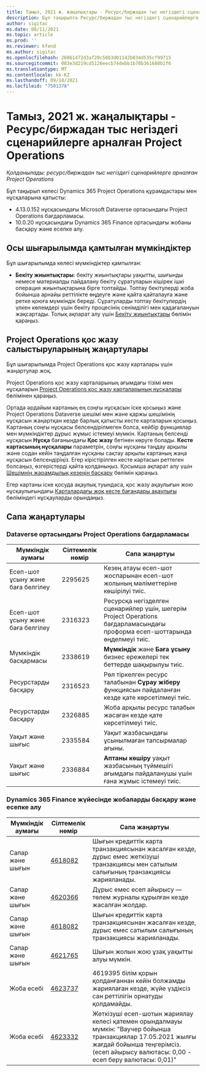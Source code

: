 ```yaml
---
title: Тамыз, 2021 ж. жаңалықтары - Ресурс/биржадан тыс негіздегі сценарийлерге арналған Project Operations
description: Бұл тақырыпта Ресурс/биржадан тыс негіздегі сценарийлерге арналған Project Operations бағдарламасының 2021 жылдың тамыз айындағы ерте қолдану шығарылымындағы қолжетімді сапалы жаңартулары туралы ақпарат берілген.
author: sigitac
ms.date: 08/11/2021
ms.topic: article
ms.prod: ''
ms.reviewer: kfend
ms.author: sigitac
ms.openlocfilehash: 26861472d3af20c58b3d01142b834d535cf99715
ms.sourcegitcommit: 083e3d219cd5126eecb74debb1b70b361680b1f6
ms.translationtype: MT
ms.contentlocale: kk-KZ
ms.lasthandoff: 09/18/2021
ms.locfileid: "7501378"
---
```

# <a name="whats-new-august-2021---project-operations-for-resourcenon-stocked-based-scenarios"></a>Тамыз, 2021 ж. жаңалықтары - Ресурс/биржадан тыс негіздегі сценарийлерге арналған Project Operations

*Қолданылады: ресурс/биржадан тыс негіздегі сценарийлерге арналған Project Operations*

Бұл тақырып келесі Dynamics 365 Project Operations құрамдастары мен нұсқаларына қатысты:

   - 4.13.0.152 нұсқасындағы Microsoft Dataverse ортасындағы Project Operations бағдарламасы.
   - 10.0.20 нұсқасындағы Dynamics 365 Finance ортасындағы жобаны басқару және есепке алу.

## <a name="features-included-in-this-release"></a>Осы шығарылымда қамтылған мүмкіндіктер

Бұл шығарылымда келесі мүмкіндіктер қамтылған:

- **Бекіту жиынтықтары**: бекіту жиынтықтары уақытты, шығынды немесе материалды пайдалану бекіту сұратуларын кішірек ішкі операция жиынтықтарына бірге топтайды. Топтау бекітулерді жоба бойынша арнайы реттілікте өңдеуге және қайта қайталауға және ретке қоюға мүмкіндік береді. Сұратуларды топтау бекітулердің үлкен көлемдері үшін бекіту процесінің сенімділігі мен қадағалануын жақсартады. Толық ақпарат алу үшін [Бекіту жиынтықтары](../approvals/approval-sets.md) бөлімін қараңыз.

## <a name="project-operations-dual-write-maps-updates"></a>Project Operations қос жазу салыстыруларының жаңартулары

Бұл шығарылымда Project Operations қос жазу карталары үшін жаңартулар жоқ.

Project Operations қос жазу карталарының ағымдағы тізімі мен нұсқаларын [Project Operations қос жазу карталарының нұсқалары](../environment/resource-dual-write-maps.md) бөлімінен қараңыз.

Ортада әрдайым картаның ең соңғы нұсқасын іске қосыңыз және Project Operations Dataverse шешімі мен және қаржы шешімінің нұсқасын жаңартқан кезде барлық қатысты кесте карталарын қосыңыз. Картаның соңғы нұсқасы белсендірілмеген болса, кейбір функциялар мен мүмкіндіктер дұрыс жұмыс істемеуі мүмкін. Картаның белсенді нұсқасын **Нұсқа** бағанындағы **Қос жазу** бетінен көруге болады. **Кесте картасының нұсқалары** параметрін, соңғы нұсқаны таңдау арқылы және содан кейін таңдалған нұсқаны сақтау арқылы картаның жаңа нұсқасын белсендіріңіз. Егер кірістірілген кесте картасын реттеген болсаңыз, өзгерістерді қайта қолданыңыз. Қосымша ақпарат алу үшін [Шешімнің жарамдылық кезеңін басқару](/dynamics365/fin-ops-core/dev-itpro/data-entities/dual-write/app-lifecycle-management) бөлімін қараңыз.

Егер картаны іске қосуда ақаулық туындаса, қос жазу ақаулығын жою нұсқаулығындағы [Карталардағы жоқ кесте бағандары ақаулығы](/dynamics365/fin-ops-core/dev-itpro/data-entities/dual-write/dual-write-troubleshooting-finops-upgrades#missing-table-columns-issue-on-maps) бөліміндегі нұсқауларды орындаңыз.

## <a name="quality-updates"></a>Сапа жаңартулары

### <a name="project-operations-on-dataverse"></a>Dataverse ортасындағы Project Operations бағдарламасы

| **Мүмкіндік аумағы** | **Сілтемелік нөмір** | **Сапа жаңартуы** |
| --- | --- | --- |
| Есеп-шот ұсыну және баға белгілеу | 2295625 | Кезең атауы есеп-шот жоспарынан есеп-шот жолының мәліметтеріне көшірілуі тиіс. |
| Есеп-шот ұсыну және баға белгілеу | 2316323 | Ресурсқа негізделген сценарийлер үшін, шегерім Project Operations бағдарламасындағы проформа есеп-шоттарында өңделмеуі тиіс. |
|   Мүмкіндік басқармасы | 2338619 | **Мүмкіндік** және **Баға ұсыну** бизнес ережелері тек беттерде шақырылуы тиіс. |
| Ресурстарды басқару | 2316523 | Рөл тіркелген ресурс талабынан **Сұрау жіберу** функциясын пайдаланған кезде қате көрсетілмеуі тиіс. |
| Ресурстарды басқару | 2326885 | Жоба арқылы ресурс талабын жасаған кезде қате көрсетілмеуі тиіс. |
| Уақыт және шығыс | 2335584 | Уақыт жазбасындағы ұсынылмаған тапсырмалар ағыны. |
| Уақыт және шығыс | 2336884 | **Аптаны көшіру** уақыт жазбасының түймешігі ағымдағы пайдаланушы үшін ғана жұмыс істемеуі тиіс. |


### <a name="project-management-and-accounting-on-dynamics-365-finance"></a>Dynamics 365 Finance жүйесінде жобаларды басқару және есепке алу

| Мүмкіндік аумағы | Сілтемелік нөмір | Сапа жаңартуы |
| --- | --- | --- |
| Сапар және шығын | [4618082](https://fix.lcs.dynamics.com/Issue/Details?kb=4618082&amp;bugId=583101&amp;dbType=3&amp;qc=9c85ac8ca1e5e9cd07fac9e9aa2cb0914724e28b86ad3339dacf7741f554c605) | Шығын кредиттік карта транзакциясынан жасалған кезде, дұрыс емес жеткізуші транзакциясы мен сатылым салығының транзакциясы жарияланады. |
| Сапар және шығын | [4620366](https://fix.lcs.dynamics.com/Issue/Details?kb=4620366&amp;bugId=579485&amp;dbType=3&amp;qc=e864789bd95505ea624c537d585bf113c2de60b97c88439d44693dbd85aa8e92) | Дұрыс емес есеп айырысу — төлем журналы құрылған кезде жасалған жолдар. |
| Сапар және шығын | [4618082](https://fix.lcs.dynamics.com/Issue/Details?kb=4618082&amp;bugId=583101&amp;dbType=3&amp;qc=9c85ac8ca1e5e9cd07fac9e9aa2cb0914724e28b86ad3339dacf7741f554c605) | Шығын кредиттік карта транзакциясынан жасалған кезде, дұрыс емес сатылым салығының транзакциясы жарияланады. |
| Сапар және шығын | [4621765](https://fix.lcs.dynamics.com/Issue/Details?kb=4621765&amp;bugId=587306&amp;dbType=3&amp;qc=6fbfad0123d4e95eaf8d5a5a2f6c354577c991b7905c852ab02d1f94e728a876) | Шығын жолын жою ұзақ уақытты алуы мүмкін. |
| Жоба есебі | [4623737](https://fix.lcs.dynamics.com/Issue/Details?kb=4623737&amp;bugId=598109&amp;dbType=3&amp;qc=4101fc5865201e21815299f2ff11ae46d5d5370510868df86c25ee09a8ca1a0c) | 4619395 білім қорын қолданғаннан кейін болжамды жариялаған кезде, жүйе үздіксіз сан реттілігін орнатуды қолдамайды. |
| Жоба есебі | [4623332](https://fix.lcs.dynamics.com/Issue/Details?kb=4623332&amp;bugId=586034&amp;dbType=3&amp;qc=2f64bb1977c4a9c9dd2ce9de7e72230b86eca14b6295c5bbfb614ea97ad81caf) | Жеткізуші есеп-шотын жариялау келесі қатемен орындалмауы мүмкін: "Ваучер бойынша транзакциялар 17.05.2021 жылғы жағдай бойынша теңгерімсіз. (есеп айырысу валютасы: 0,00 - есеп беру валютасы: 0,01)" |
